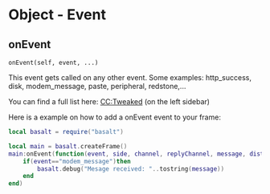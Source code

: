 # Object - Event

## onEvent

`onEvent(self, event, ...)`

This event gets called on any other event. Some examples: http_success, disk, modem_message, paste, peripheral, redstone,...

You can find a full list here: [CC:Tweaked](https://tweaked.cc/) (on the left sidebar)

Here is a example on how to add a onEvent event to your frame:

```lua
local basalt = require("basalt")

local main = basalt.createFrame()
main:onEvent(function(event, side, channel, replyChannel, message, distance)
    if(event=="modem_message")then
        basalt.debug("Mesage received: "..tostring(message))
    end
end)
```
